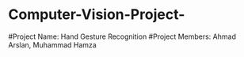 # Computer-Vision-Project-
#Project Name: Hand Gesture Recognition
#Project Members: Ahmad Arslan, Muhammad Hamza 
